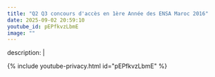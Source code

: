 ```yaml
---
title: "Q2 Q3 concours d'accès en 1ère Année des ENSA Maroc 2016"
date: 2025-09-02 20:59:10 
youtube_id: pEPfkvzLbmE
image: ""
---
```

description: |
  
{% include youtube-privacy.html id="pEPfkvzLbmE" %}
